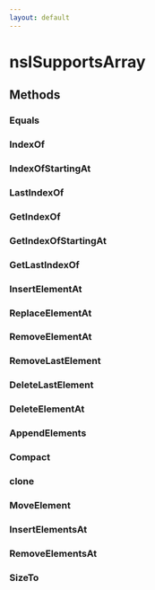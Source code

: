 ```yaml
---
layout: default
---
```


# nsISupportsArray #

## Methods ##

### Equals ###

### IndexOf ###

### IndexOfStartingAt ###

### LastIndexOf ###

### GetIndexOf ###

### GetIndexOfStartingAt ###

### GetLastIndexOf ###

### InsertElementAt ###

### ReplaceElementAt ###

### RemoveElementAt ###

### RemoveLastElement ###

### DeleteLastElement ###

### DeleteElementAt ###

### AppendElements ###

### Compact ###

### clone ###

### MoveElement ###

### InsertElementsAt ###

### RemoveElementsAt ###

### SizeTo ###
